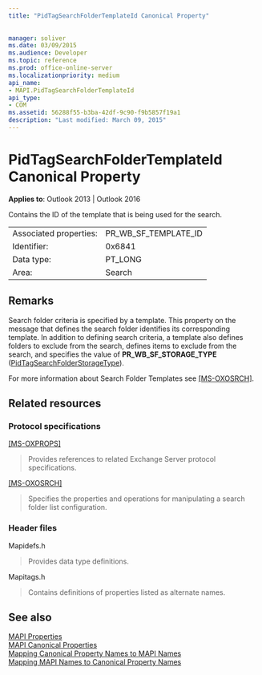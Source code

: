 ```yaml
---
title: "PidTagSearchFolderTemplateId Canonical Property"
 
 
manager: soliver
ms.date: 03/09/2015
ms.audience: Developer
ms.topic: reference
ms.prod: office-online-server
ms.localizationpriority: medium
api_name:
- MAPI.PidTagSearchFolderTemplateId
api_type:
- COM
ms.assetid: 56288f55-b3ba-42df-9c90-f9b5857f19a1
description: "Last modified: March 09, 2015"
---
```


# PidTagSearchFolderTemplateId Canonical Property

**Applies to**: Outlook 2013 | Outlook 2016
  
Contains the ID of the template that is being used for the search.
  
|||
|:-----|:-----|
|Associated properties:  <br/> |PR_WB_SF_TEMPLATE_ID  <br/> |
|Identifier:  <br/> |0x6841  <br/> |
|Data type:  <br/> |PT_LONG  <br/> |
|Area:  <br/> |Search  <br/> |

## Remarks

Search folder criteria is specified by a template. This property on the message that defines the search folder identifies its corresponding template. In addition to defining search criteria, a template also defines folders to exclude from the search, defines items to exclude from the search, and specifies the value of **PR_WB_SF_STORAGE_TYPE** ([PidTagSearchFolderStorageType](pidtagsearchfolderstoragetype-canonical-property.md)).
  
For more information about Search Folder Templates see [[MS-OXOSRCH]](https://msdn.microsoft.com/library/c72e49b8-78c7-4483-ad65-e46e9133673b%28Office.15%29.aspx).
  
## Related resources

### Protocol specifications

[[MS-OXPROPS]](https://msdn.microsoft.com/library/f6ab1613-aefe-447d-a49c-18217230b148%28Office.15%29.aspx)
  
> Provides references to related Exchange Server protocol specifications.

[[MS-OXOSRCH]](https://msdn.microsoft.com/library/c72e49b8-78c7-4483-ad65-e46e9133673b%28Office.15%29.aspx)
  
> Specifies the properties and operations for manipulating a search folder list configuration.

### Header files

Mapidefs.h
  
> Provides data type definitions.

Mapitags.h
  
> Contains definitions of properties listed as alternate names.

## See also

[MAPI Properties](mapi-properties.md)  
[MAPI Canonical Properties](mapi-canonical-properties.md)  
[Mapping Canonical Property Names to MAPI Names](mapping-canonical-property-names-to-mapi-names.md)  
[Mapping MAPI Names to Canonical Property Names](mapping-mapi-names-to-canonical-property-names.md)

